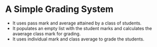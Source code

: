 # A Simple Grading System
- It uses pass mark and average attained by a class of students.
- It populates an empty list with the student marks and calculates the avaerage class mark for grading.
- It uses individual mark and class average to grade the students.
